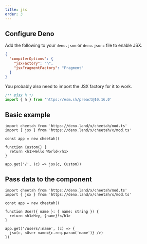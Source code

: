 ```yaml
---
title: jsx
order: 3
---
```


## Configure Deno

Add the following to your `deno.json` or `deno.jsonc` file to enable JSX.

```json
{
  "compilerOptions": {
    "jsxFactory": "h",
    "jsxFragmentFactory": "Fragment"
  }
}
```

You probably also need to import the JSX factory for it to work.

```ts
/** @jsx h */
import { h } from 'https://esm.sh/preact@10.16.0'
```

##  Basic example

```tsx
import cheetah from 'https://deno.land/x/cheetah/mod.ts'
import { jsx } from 'https://deno.land/x/cheetah/x/mod.ts'

const app = new cheetah()

function Custom() {
  return <h1>Hello World</h1>
}

app.get('/', (c) => jsx(c, Custom))
```

## Pass data to the component

```tsx
import cheetah from 'https://deno.land/x/cheetah/mod.ts'
import { jsx } from 'https://deno.land/x/cheetah/x/mod.ts'

const app = new cheetah()

function User({ name }: { name: string }) {
  return <h1>Hey, {name}!</h1>
}

app.get('/users/:name', (c) => {
  jsx(c, <User name={c.req.param('name')} />)
})
```



